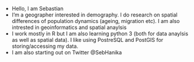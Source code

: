 - Hello, I am Sebastian
- I’m a geographer interested in demography. I do research on spatial differences of population dynamics (ageing, migration etc). 
  I am also intrested in geoinformatics and spatial anaylsis
- I work mostly in R but I am also learning python 3 (both for data anaylsis as well as spatial data). 
  I like using PostreSQL and PostGIS for storing/accessing my data.
- I am also starting out on Twitter @SebHanika
